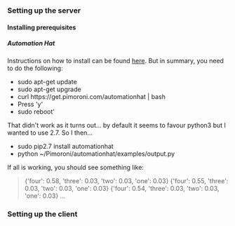 
<h3>Setting up the server</h3>
<h4>Installing prerequisites</h4>

<h5>Automation Hat</h5>
Instructions on how to install can be found <a href="https://learn.pimoroni.com/tutorial/sandyj/getting-started-with-automation-hat-and-phat">here</a>.
But in summary, you need to do the following:
<ul>
<li>sudo apt-get update</li>
<li>sudo apt-get upgrade</li>
<li>curl https://get.pimoroni.com/automationhat | bash</li>
<li>Press 'y'</li>
<li>sudo reboot'</li>
</ul>
<p>That didn't work as it turns out... by default it seems to favour python3 but I wanted to use 2.7. So  I then...</p>
<ul>
<li>sudo pip2.7 install automationhat</li>
<li>python ~/Pimoroni/automationhat/examples/output.py</li>
</ul>
If all is working, you should see something like:

>{'four': 0.58, 'three': 0.03, 'two': 0.03, 'one': 0.03}
>{'four': 0.55, 'three': 0.03, 'two': 0.03, 'one': 0.03}
>{'four': 0.54, 'three': 0.03, 'two': 0.03, 'one': 0.03}
>...
<h3>Setting up the client</h3>